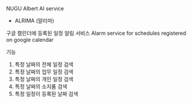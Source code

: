 NUGU Albert AI service
- ALRIMA (알리마)

구글 캘린더에 등록된 일정 알림 서비스
Alarm service for schedules registered on google calendar



기능
1. 특정 날짜의 전체 일정 검색
2. 특정 날짜의 업무 일정 검색
3. 특정 날짜의 개인 일정 검색
4. 특정 날짜의 소지품 검색
5. 특정 일정이 등록된 날짜 검색
